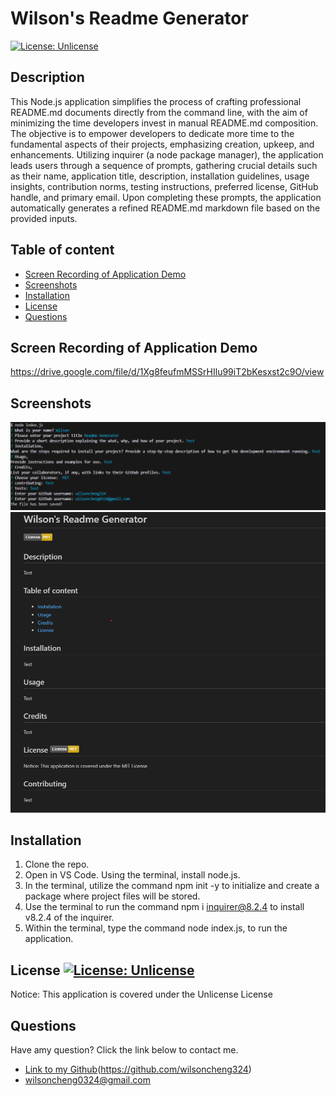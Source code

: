 # Wilson's Readme Generator

[![License: Unlicense](https://img.shields.io/badge/license-Unlicense-blue.svg)](http://unlicense.org/)

## Description 

This Node.js application simplifies the process of crafting professional README.md documents directly from the command line, with the aim of minimizing the time developers invest in manual README.md composition. The objective is to empower developers to dedicate more time to the fundamental aspects of their projects, emphasizing creation, upkeep, and enhancements. Utilizing inquirer (a node package manager), the application leads users through a sequence of prompts, gathering crucial details such as their name, application title, description, installation guidelines, usage insights, contribution norms, testing instructions, preferred license, GitHub handle, and primary email. Upon completing these prompts, the application automatically generates a refined README.md markdown file based on the provided inputs.

## Table of content 


- [Screen Recording of Application Demo](#screen-recording-of-application-demo)
- [Screenshots](#screenshots)
- [Installation](#installation)
- [License](#license-license-unlicense)
- [Questions](#questions)


## Screen Recording of Application Demo

https://drive.google.com/file/d/1Xg8feufmMSSrHIlu99iT2bKesxst2c9O/view


## Screenshots

![Alt text](./Develop/image.png)
![Alt text](./Develop/image-1.png)

## Installation

1. Clone the repo.
2. Open in VS Code. Using the terminal, install node.js.
3. In the terminal, utilize the command npm init -y to initialize and create a package where project files will be stored.
4. Use the terminal to run the command npm i inquirer@8.2.4 to install v8.2.4 of the inquirer.
5. Within the terminal, type the command node index.js, to run the application.


## License [![License: Unlicense](https://img.shields.io/badge/license-Unlicense-blue.svg)](http://unlicense.org/)

Notice: This application is covered under the Unlicense License


## Questions

Have amy question? Click the link below to contact me.

- [Link to my Github](https://github.com/wilsoncheng324)(https://github.com/wilsoncheng324)
- <a href="wilsoncheng0324@gmail.com">wilsoncheng0324@gmail.com</a>